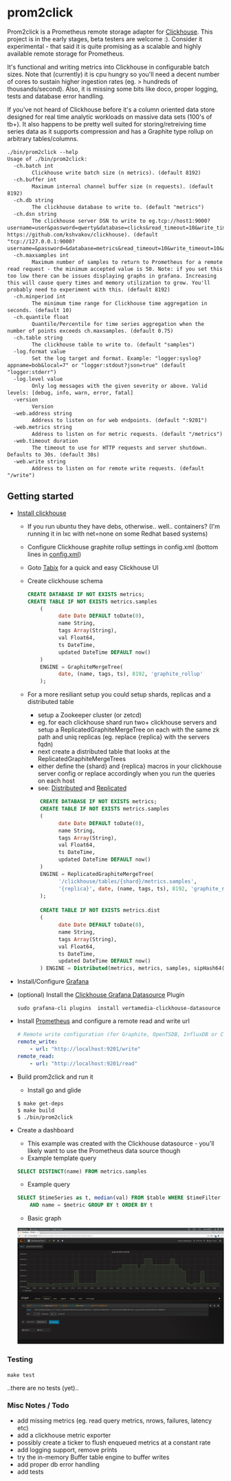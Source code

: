 # prom2click

Prom2click is a Prometheus remote storage adapter for [Clickhouse](https://clickhouse.yandex/). This project is in the early stages, beta testers are welcome :). Consider it experimental - that said it is quite promising as a scalable and highly available remote storage for Prometheus.

It's functional and writing metrics into Clickhouse in configurable batch sizes. Note that (currently) it is cpu hungry so you'll need a decent number of cores to sustain higher ingestion rates (eg. > hundreds of thousands/second). Also, it is missing some bits like doco, proper logging, tests and database error handling.

If you've not heard of Clickhouse before it's a column oriented data store designed for real time analytic workloads on massive data sets (100's of tb+). It also happens to be pretty well suited for storing/retreiving time series data as it supports compression and has a Graphite type rollup on arbitrary tables/columns.


```console
./bin/prom2click --help
Usage of ./bin/prom2click:
  -ch.batch int
        Clickhouse write batch size (n metrics). (default 8192)
  -ch.buffer int
        Maximum internal channel buffer size (n requests). (default 8192)
  -ch.db string
        The clickhouse database to write to. (default "metrics")
  -ch.dsn string
        The clickhouse server DSN to write to eg.tcp://host1:9000?username=user&password=qwerty&database=clicks&read_timeout=10&write_timeout=20&alt_hosts=host2:9000,host3:9000(see https://github.com/kshvakov/clickhouse). (default "tcp://127.0.0.1:9000?username=&password=&database=metrics&read_timeout=10&write_timeout=10&alt_hosts=")
  -ch.maxsamples int
        Maximum number of samples to return to Prometheus for a remote read request - the minimum accepted value is 50. Note: if you set this too low there can be issues displaying graphs in grafana. Increasing this will cause query times and memory utilization to grow. You'll probably need to experiment with this. (default 8192)
  -ch.minperiod int
        The minimum time range for Clickhouse time aggregation in seconds. (default 10)
  -ch.quantile float
        Quantile/Percentile for time series aggregation when the number of points exceeds ch.maxsamples. (default 0.75)
  -ch.table string
        The clickhouse table to write to. (default "samples")
  -log.format value
        Set the log target and format. Example: "logger:syslog?appname=bob&local=7" or "logger:stdout?json=true" (default "logger:stderr")
  -log.level value
        Only log messages with the given severity or above. Valid levels: [debug, info, warn, error, fatal]
  -version
        Version
  -web.address string
        Address to listen on for web endpoints. (default ":9201")
  -web.metrics string
        Address to listen on for metric requests. (default "/metrics")
  -web.timeout duration
        The timeout to use for HTTP requests and server shutdown. Defaults to 30s. (default 30s)
  -web.write string
        Address to listen on for remote write requests. (default "/write")
```

## Getting started

* [Install clickhouse](https://clickhouse.yandex/)
    * If you run ubuntu they have debs, otherwise.. well.. containers? (I'm running it in lxc with net=none on some Redhat based systems)

    * Configure Clickhouse graphite rollup settings in config.xml (bottom lines in [config.xml](https://github.com/s4z/prom2click/blob/master/config.xml))

    * Goto [Tabix](http://ui.tabix.io/) for a quick and easy Clickhouse UI

    * Create clickhouse schema
        ```sql
        CREATE DATABASE IF NOT EXISTS metrics;
        CREATE TABLE IF NOT EXISTS metrics.samples
            (
                  date Date DEFAULT toDate(0),
                  name String,
                  tags Array(String),
                  val Float64,
                  ts DateTime,
                  updated DateTime DEFAULT now()
            )
            ENGINE = GraphiteMergeTree(
                  date, (name, tags, ts), 8192, 'graphite_rollup'
            );
        ```
    * For a more resiliant setup you could setup shards, replicas and a distributed table
        * setup a Zookeeper cluster (or zetcd)
        * eg. for each clickhouse shard run two+ clickhouse servers and setup a ReplicatedGraphiteMergeTree on each with the same zk path and uniq replicas (eg. replace {replica} with the servers fqdn)
        * next create a distributed table that looks at the ReplicatedGraphiteMergeTrees
        * either define the {shard} and {replica} macros in your clickhouse server config or replace accordingly when you run the queries on each host
        * see: [Distributed](https://clickhouse.yandex/docs/en/table_engines/distributed.html) and [Replicated](https://clickhouse.yandex/docs/en/table_engines/replication.html)
    	```sql
            CREATE DATABASE IF NOT EXISTS metrics;
            CREATE TABLE IF NOT EXISTS metrics.samples
            (
                  date Date DEFAULT toDate(0),
                  name String,
                  tags Array(String),
                  val Float64,
                  ts DateTime,
                  updated DateTime DEFAULT now()
            )
            ENGINE = ReplicatedGraphiteMergeTree(
                  '/clickhouse/tables/{shard}/metrics.samples',
                  '{replica}', date, (name, tags, ts), 8192, 'graphite_rollup'
            );

            CREATE TABLE IF NOT EXISTS metrics.dist
            (
                  date Date DEFAULT toDate(0),
                  name String,
                  tags Array(String),
                  val Float64,
                  ts DateTime,
                  updated DateTime DEFAULT now()
            ) ENGINE = Distributed(metrics, metrics, samples, sipHash64(name));
        ```

* Install/Configure [Grafana](https://grafana.com/)
* (optional) Install the [Clickhouse Grafana Datasource](https://github.com/Vertamedia/clickhouse-grafana) Plugin
     ```console
    sudo grafana-cli plugins  install vertamedia-clickhouse-datasource
     ```
* Install [Prometheus](https://prometheus.io/) and configure a remote read and write url
    ```yaml
    # Remote write configuration (for Graphite, OpenTSDB, InfluxDB or Clickhouse).
    remote_write:
        - url: "http://localhost:9201/write"
    remote_read:
        - url: "http://localhost:9201/read"

    ```
* Build prom2click and run it
    * Install go and glide

    ```console
    $ make get-deps
    $ make build
    $ ./bin/prom2click
    ```

* Create a dashboard
    * This example was created with the Clickhouse datasource - you'll likely want to use the Prometheus data source though
    * Example template query 
    ```sql
    SELECT DISTINCT(name) FROM metrics.samples
    ```
    * Example query
    ```sql
    SELECT $timeSeries as t, median(val) FROM $table WHERE $timeFilter
        AND name = $metric GROUP BY t ORDER BY t
    ```
    * Basic graph

    ![Alt text](./docs/img/screen1.png "Dashboard Screen" )

### Testing

``make test``

..there are no tests (yet)..


### Misc Notes / Todo

* add missing metrics (eg. read query metrics, nrows, failures, latency etc)
* add a clickhouse metric exporter
* possibly create a ticker to flush enqueued metrics at a constant rate
* add logging support, remove prints
* try the in-memory Buffer table engine to buffer writes
* add proper db error handling
* add tests
